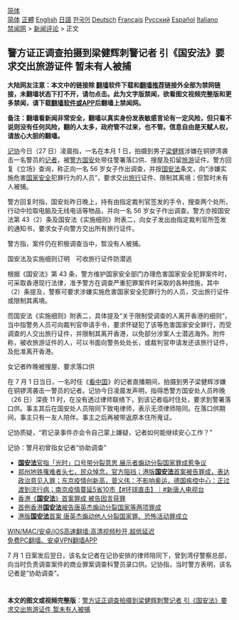  <!-- 面包屑导航 --> <div class="breadcrumb"><!-- GTranslate: https://gtranslate.io/ -->  <div class="switcher notranslate">  <div class="selected">  <a href="#" onclick="return false;"> 简体</a>  </div>  <div class="option">  <a href="https://www.bannedbook.org" onclick="doGTranslate('zh-CN|zh-CN');jQuery('div.switcher div.selected a').html(jQuery(this).html());return false;" title="简体中文" class="nturl selected"> 简体</a>  <a href="https://www.bannedbook.org/zh-tw/" onclick="doGTranslate('zh-CN|zh-TW');jQuery('div.switcher div.selected a').html(jQuery(this).html());return false;" title="繁體中文" class="nturl"> 正體</a>  <a href="https://www.bannedbook.org/en/" onclick="doGTranslate('zh-CN|en');jQuery('div.switcher div.selected a').html(jQuery(this).html());return false;" title="English" class="nturl"> English</a>  <a href="https://www.bannedbook.org/ja/" onclick="doGTranslate('zh-CN|ja');jQuery('div.switcher div.selected a').html(jQuery(this).html());return false;" title="日本語" class="nturl"> 日語</a>  <a href="https://www.bannedbook.org/ko/" onclick="doGTranslate('zh-CN|ko');jQuery('div.switcher div.selected a').html(jQuery(this).html());return false;" title="한국어" class="nturl"> 한국어</a>  <a href="https://www.bannedbook.org/de/" onclick="doGTranslate('zh-CN|de');jQuery('div.switcher div.selected a').html(jQuery(this).html());return false;" title="Deutsch" class="nturl"> Deutsch</a>  <a href="https://www.bannedbook.org/fr/" onclick="doGTranslate('zh-CN|fr');jQuery('div.switcher div.selected a').html(jQuery(this).html());return false;" title="Français" class="nturl"> Français</a>  <a href="https://www.bannedbook.org/ru/" onclick="doGTranslate('zh-CN|ru');jQuery('div.switcher div.selected a').html(jQuery(this).html());return false;" title="Русский" class="nturl"> Русский</a>  <a href="https://www.bannedbook.org/es/" onclick="doGTranslate('zh-CN|es');jQuery('div.switcher div.selected a').html(jQuery(this).html());return false;" title="Español" class="nturl"> Español</a>  <a href="https://www.bannedbook.org/it/" onclick="doGTranslate('zh-CN|it');jQuery('div.switcher div.selected a').html(jQuery(this).html());return false;" title="Italiano" class="nturl"> Italiano</a>  </div>  </div>      <div class='breadcrumb-sub'><!-- Breadcrumb NavXT 6.3.0 --> <a href="https://www.bannedbook.org/" class="home">禁闻网</a> &gt; <a href="https://www.bannedbook.org/bnews/comments/" class="category">新闻评论</a> &gt; 正文</div></div><h2>警方证正调查拍摄到梁健辉刺警记者 引《国安法》要求交出旅游证件 暂未有人被捕</h2> <p class="notice"><b>大陆网友注意：本文中的链接除 <a href="https://github.com/bannedbook/fanqiang" >翻墙</a>软件下载和<a href="https://github.com/killgcd/justmysocks/blob/master/README.md">翻墙推荐</a>链接外全部为禁网链接，未翻墙状态下打不开，请勿点击。此为文字版禁闻，欲看图文视频完整版和更多禁闻，请下载<a href="https://github.com/bannedbook/fanqiang">翻墙软件或APP</a>后翻墙上禁闻网。</p><p>备注：翻墙看新闻非常安全，翻墙以真实身份发表敏感言论有一定风险，但只看不说则没有任何风险，翻的人太多，政府管不过来，也不管。信息自由是天赋人权，请放心大胆的翻墙。</b></p>  <div class="entry">  <p><a href="https://www.bannedbook.org/bnews/tag/%E8%AE%B0%E5%8D%8F/" class="st_tag internal_tag" rel="tag" title="标签 记协 下的日志">记协</a>今日（27 日）凌晨指，一名在本月 1 日，拍摄到男子<a href="https://www.bannedbook.org/bnews/tag/%e6%a2%81%e5%81%a5%e8%be%89/" class="st_tag internal_tag" rel="tag" title="标签 梁健辉 下的日志">梁健辉</a>涉嫌在铜锣湾袭击一名警员的<a href="https://www.bannedbook.org/bnews/tag/%E8%AE%B0%E8%80%85/" class="st_tag internal_tag" rel="tag" title="标签 记者 下的日志">记者</a>，被<a href="https://www.bannedbook.org/bnews/tag/%e8%ad%a6%e6%96%b9/" class="st_tag internal_tag" rel="tag" title="标签 警方 下的日志">警方</a><a href="https://www.bannedbook.org/bnews/tag/%E5%9B%BD%E5%AE%89/" class="st_tag internal_tag" rel="tag" title="标签 国安 下的日志">国安</a>处带往警署落口供、搜屋及扣留<a href="https://www.bannedbook.org/bnews/tag/%e6%97%85%e6%b8%b8/" class="st_tag internal_tag" rel="tag" title="标签 旅游 下的日志">旅游</a>证件。警方回复《立场》查询，称正向一名 56 岁女子作出调查，并按<a href="https://www.bannedbook.org/bnews/tag/%e5%9b%bd%e5%ae%89%e6%b3%95/" class="st_tag internal_tag" rel="tag" title="标签 国安法 下的日志">国安法</a>条文，向“涉嫌实施危害<a href="https://www.bannedbook.org/bnews/tag/%e5%9b%bd%e5%ae%b6%e5%ae%89%e5%85%a8/" class="st_tag internal_tag" rel="tag" title="标签 国家安全 下的日志">国家安全</a>犯罪行为的人员”，要求交出<a href="https://www.bannedbook.org/bnews/tag/%E6%97%85%E8%A1%8C/" class="st_tag internal_tag" rel="tag" title="标签 旅行 下的日志">旅行</a>证件、限制其离境；但暂时未有人被捕。</p> <p>警方回复时指，国安处昨日晚上，持有由指定裁判官签发的手令，搜查两个处所，行动中捡取电脑及无线电话等物品，并向一名 56 岁女子作出调查。警方亦按国安法第 43（2）条及国安法《实施细则》附表二，向女子发出由指定裁判官所签发的通知书，要求女子向警方交出所有旅行证件。</p> <p>警方指，案件仍在积极调查当中，暂没有人被捕。</p>  <p>国安法及实施细则订明　可收旅行证件防潜逃</p> <p>根据《国安法》第 43 条，警方维护国家安全部门办理危害国家安全犯罪案件时，可采取香港现行法律，准予警方在调查严重犯罪案件时采取的各种措施，其中（2）条提及，警察可要求涉嫌实施危害国家安全犯罪行为的人员，交出旅行证件或限制其离境。</p> <p>而国安法《实施细则》附表二，具体提及“关于限制受调查的人离开香港的细则”，当中指警务人员可向裁判官申请手令，要求怀疑犯了该等危害国家安全罪行，而受调查的人交出旅行证件，并限制其离开香港，以免部分涉案人士潜逃海外。附件称，被收旅游证件的人，可以书面向警务处处长，或裁判官申请发还该旅行证件，及批准离开香港。</p>  <p>女记者昨晚被搜屋、要求落口供</p> <p>在 7 月 1 日当日，一名时任《<span class='wp_keywordlink_affiliate'><a href="https://www.secretchina.com/" title="看中国" target="_blank">看中国</a></span>》的记者直播期间，拍摄到男子梁健辉涉嫌在铜锣湾袭击一警员的记者。记协今日凌晨发声明，指得悉警方国安处人员昨晚（26 日）深夜 11 时，在没有透过律师联络下，到该记者临时住处，要求到警署落口供。事主其后在国安处人员陪同下致电律师，表示无须律师陪同。在落口供期间，事主只有一友人陪伴。事主之后再被带返原本住所蒐证。</p> <p>记协质疑，“若记录事件亦会令自己蒙上嫌疑，记者如何能继续安心工作？”</p>  <p>记协：警月初曾指女记者“协助调查”</p> <ul class='op-related-articles' title='相关阅读'> <li><a href='https://www.bannedbook.org/bnews/taiwannews/20210728/1595319.html' target='_blank'><b>国安法</b>官指「光时」口号带分裂意思 展示者煽动分裂国家罪成惹争议</a></li> <li><a href='https://www.bannedbook.org/bnews/bannedvideo/20210727/1595311.html' target='_blank'>郑州地铁罹难者头七，民众悼念，官方阻挡；港版<b>国安法</b>首案被告罪成，表达政治意见入罪；东京疫情创新高，菅义伟：不影响奥运，德国疾控中心：正过渡到流行病；南京疫情蔓延5省10市【#环球直击】｜#新唐人电视台</a></li> <li><a href='https://www.bannedbook.org/bnews/ssgc/20210727/1595305.html' target='_blank'>香港《<b>国安法</b>》首案罪成 被告因言获罪</a></li> <li><a href='https://www.bannedbook.org/bnews/baitai/20210727/1595225.html' target='_blank'>首例香港<b>国安法</b>被告唐英杰煽动分裂国家等两项罪成</a></li> <li><a href='https://www.bannedbook.org/bnews/renquan/20210727/1595099.html' target='_blank'>港版<b>国安法</b>首案 唐英杰煽动他人分裂国家罪、恐怖活动罪成立</a></li> </ul> <p class="texttj"> <a href="https://github.com/bannedbook/fanqiang/wiki/V2ray%E6%9C%BA%E5%9C%BA" target="_blank">WIN/MAC/安卓/iOS高速翻墙:高清视频秒开,超低延迟</a><br/> <a href="https://github.com/bannedbook/fanqiang/wiki/%E7%A6%81%E9%97%BB%E7%BD%91%E5%AE%89%E5%8D%93%E7%BF%BB%E5%A2%99%E6%96%B0%E9%97%BBAPP" target="_blank">免费PC翻墙、安卓VPN翻墙APP</a></p><p>7 月 1 日案发后翌日，该名女记者在记协安排的律师陪同下，曾到湾仔警察总部，向当时负责调查案件的商业罪案调查科警员录口供。记协指，当时警方表明，该名记者是“协助调查”。<br />  </p> <a name='sharetosocial'></a>  <div style="margin-bottom:5px;padding-bottom:5px;clear:both"> <div id="archive-pix-1" class="banner-ads"> <!-- AuctionX Display platform tag START --> <div id="26318x728x90x621x_ADSLOT2" clicktrack="%%CLICK_URL_ESC%%"></div> <!-- AuctionX Display platform tag END --> </div> <div id="archive-pix-2" class="banner-ads"> <!-- AuctionX Display platform tag START --> <div id="26315x300x250x621x_ADSLOT2" clicktrack="%%CLICK_URL_ESC%%"></div> <!-- AuctionX Display platform tag END --> </div> </div>  <div id="archive-pix-1" class="banner-ads"> <!-- AuctionX Display platform tag START --> <div id="26318x728x90x621x_ADSLOT3" clicktrack="%%CLICK_URL_ESC%%"></div> <!-- AuctionX Display platform tag END --> </div> <div><b>本文的图文或视频完整版</b>：<a href='https://www.bannedbook.org/bnews/comments/20210728/1595318.html'>警方证正调查拍摄到梁健辉刺警记者 引《国安法》要求交出旅游证件 暂未有人被捕</a></div>  </div><!--END ENTRY--> 